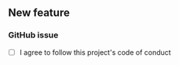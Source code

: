 ## New feature

<!-- Add your message here -->

### GitHub issue

<!-- 
  Please link to the GitHub issue where this issue was proposed.
  https://github.com/ericwbailey/a11y-webring.club/blob/main/.github/CONTRIBUTING.md#i-want-to-make-updates-to-the-webrings-website
 -->

- [ ] I agree to follow this project's code of conduct